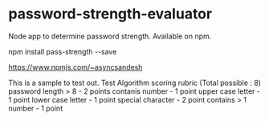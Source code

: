 # password-strength-evaluator
Node app to determine password strength. Available on npm.


npm install pass-strength --save 

https://www.npmjs.com/~asyncsandesh



This is a sample to test out.
Test Algorithm scoring rubric (Total possible : 8)
password length > 8     - 2 points
contanis number        - 1 point
upper case letter    - 1 point
lower case letter     - 1 point
special character     -  2 point
contains > 1 number    - 1 point


